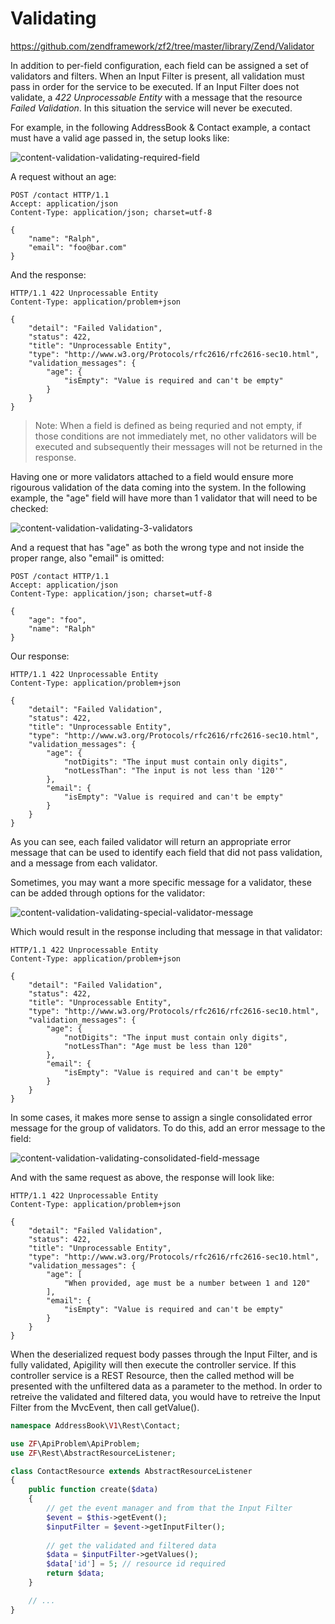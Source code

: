Validating
==========

https://github.com/zendframework/zf2/tree/master/library/Zend/Validator

In addition to per-field configuration, each field can be assigned a set of validators and filters.
When an Input Filter is present, all validation must pass in order for the service to be
executed.  If an Input Filter does not validate, a *422 Unprocessable Entity* with a message that
the resource *Failed Validation*.  In this situation the service will never be executed.

For example, in the following AddressBook & Contact example, a contact must have a valid age passed 
in, the setup looks like:

![content-validation-validating-required-field](/asset/apigility-documentation/img/content-validation-validating-required-field.jpg)

A request without an age:

```HTTP
POST /contact HTTP/1.1
Accept: application/json
Content-Type: application/json; charset=utf-8

{
    "name": "Ralph",
    "email": "foo@bar.com"
}
```

And the response:

```HTTP
HTTP/1.1 422 Unprocessable Entity
Content-Type: application/problem+json

{
    "detail": "Failed Validation",
    "status": 422,
    "title": "Unprocessable Entity",
    "type": "http://www.w3.org/Protocols/rfc2616/rfc2616-sec10.html",
    "validation_messages": {
        "age": {
            "isEmpty": "Value is required and can't be empty"
        }
    }
}
```

> Note: When a field is defined as being requried and not empty, if those conditions are not 
> immediately met, no other validators will be executed and subsequently their messages will not be 
> returned in the response.

Having one or more validators attached to a field would ensure more rigourous validation of the 
data coming into the system.  In the following example, the "age" field will have more than 1 
validator that will need to be checked:

![content-validation-validating-3-validators](/asset/apigility-documentation/img/content-validation-validating-3-validators.jpg)

And a request that has "age" as both the wrong type and not inside the proper range, also "email" 
is omitted:

```HTTP
POST /contact HTTP/1.1
Accept: application/json
Content-Type: application/json; charset=utf-8

{
    "age": "foo",
    "name": "Ralph"
}
```

Our response:

```HTTP
HTTP/1.1 422 Unprocessable Entity
Content-Type: application/problem+json

{
    "detail": "Failed Validation",
    "status": 422,
    "title": "Unprocessable Entity",
    "type": "http://www.w3.org/Protocols/rfc2616/rfc2616-sec10.html",
    "validation_messages": {
        "age": {
            "notDigits": "The input must contain only digits",
            "notLessThan": "The input is not less than '120'"
        },
        "email": {
            "isEmpty": "Value is required and can't be empty"
        }
    }
}
```

As you can see, each failed validator will return an appropriate error message that can be used to 
identify each field that did not pass validation, and a message from each validator.

Sometimes, you may want a more specific message for a validator, these can be added through options 
for the validator:

![content-validation-validating-special-validator-message](/asset/apigility-documentation/img/content-validation-validating-special-validator-message.jpg)

Which would result in the response including that message in that validator:

```HTTP
HTTP/1.1 422 Unprocessable Entity
Content-Type: application/problem+json

{
    "detail": "Failed Validation",
    "status": 422,
    "title": "Unprocessable Entity",
    "type": "http://www.w3.org/Protocols/rfc2616/rfc2616-sec10.html",
    "validation_messages": {
        "age": {
            "notDigits": "The input must contain only digits",
            "notLessThan": "Age must be less than 120"
        },
        "email": {
            "isEmpty": "Value is required and can't be empty"
        }
    }
}
```

In some cases, it makes more sense to assign a single consolidated error message for the group of 
validators.  To do this, add an error message to the field:

![content-validation-validating-consolidated-field-message](/asset/apigility-documentation/img/content-validation-validating-consolidated-field-message.jpg)

And with the same request as above, the response will look like:

```HTTP
HTTP/1.1 422 Unprocessable Entity
Content-Type: application/problem+json

{
    "detail": "Failed Validation",
    "status": 422,
    "title": "Unprocessable Entity",
    "type": "http://www.w3.org/Protocols/rfc2616/rfc2616-sec10.html",
    "validation_messages": {
        "age": [
            "When provided, age must be a number between 1 and 120"
        ],
        "email": {
            "isEmpty": "Value is required and can't be empty"
        }
    }
}
```

When the deserialized request body passes through the Input Filter, and is fully validated, 
Apigility will then execute the controller service.  If this controller service is a REST Resource, 
then the called method will be presented with the unfiltered data as a parameter to the method.  In 
order to retreive the validated and filtered data, you would have to retreive the Input Filter from 
the MvcEvent, then call getValue().

```php
namespace AddressBook\V1\Rest\Contact;

use ZF\ApiProblem\ApiProblem;
use ZF\Rest\AbstractResourceListener;

class ContactResource extends AbstractResourceListener
{
    public function create($data)
    {
        // get the event manager and from that the Input Filter
        $event = $this->getEvent();
        $inputFilter = $event->getInputFilter();
        
        // get the validated and filtered data
        $data = $inputFilter->getValues();
        $data['id'] = 5; // resource id required
        return $data;
    }

    // ...
}
```